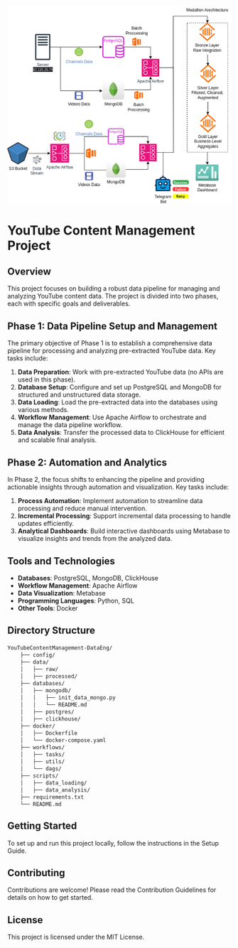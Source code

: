 ![Alt text](qbc8g5project.png)
# YouTube Content Management Project

## Overview
This project focuses on building a robust data pipeline for managing and analyzing YouTube content data. The project is divided into two phases, each with specific goals and deliverables.

## Phase 1: Data Pipeline Setup and Management
The primary objective of Phase 1 is to establish a comprehensive data pipeline for processing and analyzing pre-extracted YouTube data. Key tasks include:

1. **Data Preparation**: Work with pre-extracted YouTube data (no APIs are used in this phase).
2. **Database Setup**: Configure and set up PostgreSQL and MongoDB for structured and unstructured data storage.
3. **Data Loading**: Load the pre-extracted data into the databases using various methods.
4. **Workflow Management**: Use Apache Airflow to orchestrate and manage the data pipeline workflow.
5. **Data Analysis**: Transfer the processed data to ClickHouse for efficient and scalable final analysis.

## Phase 2: Automation and Analytics
In Phase 2, the focus shifts to enhancing the pipeline and providing actionable insights through automation and visualization. Key tasks include:

1. **Process Automation**: Implement automation to streamline data processing and reduce manual intervention.
2. **Incremental Processing**: Support incremental data processing to handle updates efficiently.
3. **Analytical Dashboards**: Build interactive dashboards using Metabase to visualize insights and trends from the analyzed data.

## Tools and Technologies
- **Databases**: PostgreSQL, MongoDB, ClickHouse
- **Workflow Management**: Apache Airflow
- **Data Visualization**: Metabase
- **Programming Languages**: Python, SQL
- **Other Tools**: Docker

## Directory Structure
    YouTubeContentManagement-DataEng/
        ├── config/
        ├── data/
        │   ├── raw/
        │   ├── processed/
        ├── databases/
        │   ├── mongodb/
        │   │   ├── init_data_mongo.py
        │   │   └── README.md
        │   ├── postgres/
        │   ├── clickhouse/
        ├── docker/
        │   ├── Dockerfile
        │   └── docker-compose.yaml
        ├── workflows/
        │   ├── tasks/
        │   ├── utils/
        │   └── dags/
        ├── scripts/
        │   ├── data_loading/
        │   ├── data_analysis/
        ├── requirements.txt
        └── README.md


## Getting Started
To set up and run this project locally, follow the instructions in the Setup Guide.

## Contributing
Contributions are welcome! Please read the Contribution Guidelines for details on how to get started.

## License
This project is licensed under the MIT License.
